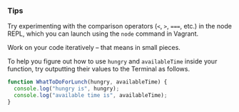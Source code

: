 ### Tips

Try experimenting with the comparison operators (`<`, `>`, `===`, etc.) in the node REPL, which you can launch using the `node` command in Vagrant.

Work on your code iteratively – that means in small pieces. 

To help you figure out how to use `hungry` and `availableTime` inside your function, try outputting their values to the Terminal as follows.

```javascript
function WhatToDoForLunch(hungry, availableTime) {
  console.log("hungry is", hungry);
  console.log("available time is", availableTime);
}
```